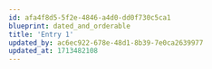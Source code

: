 ```yaml
---
id: afa4f8d5-5f2e-4846-a4d0-dd0f730c5ca1
blueprint: dated_and_orderable
title: 'Entry 1'
updated_by: ac6ec922-678e-48d1-8b39-7e0ca2639977
updated_at: 1713482108
---
```

